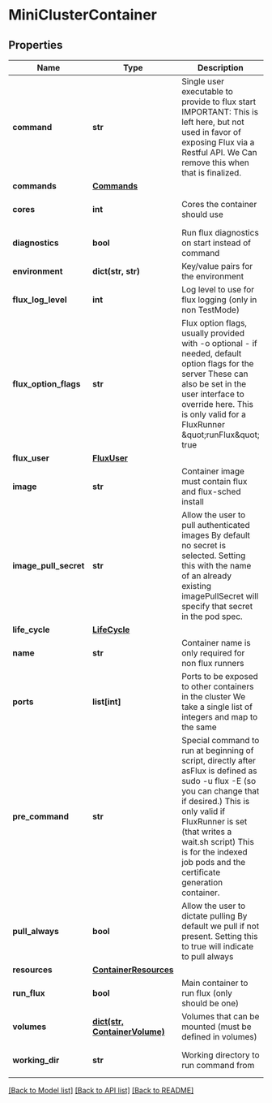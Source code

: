 # MiniClusterContainer


## Properties
Name | Type | Description | Notes
------------ | ------------- | ------------- | -------------
**command** | **str** | Single user executable to provide to flux start IMPORTANT: This is left here, but not used in favor of exposing Flux via a Restful API. We Can remove this when that is finalized. | [optional] [default to '']
**commands** | [**Commands**](Commands.md) |  | [optional]
**cores** | **int** | Cores the container should use | [optional] [default to 0]
**diagnostics** | **bool** | Run flux diagnostics on start instead of command | [optional] [default to False]
**environment** | **dict(str, str)** | Key/value pairs for the environment | [optional]
**flux_log_level** | **int** | Log level to use for flux logging (only in non TestMode) | [optional] [default to 0]
**flux_option_flags** | **str** | Flux option flags, usually provided with -o optional - if needed, default option flags for the server These can also be set in the user interface to override here. This is only valid for a FluxRunner \&quot;runFlux\&quot; true | [optional] [default to '']
**flux_user** | [**FluxUser**](FluxUser.md) |  | [optional]
**image** | **str** | Container image must contain flux and flux-sched install | [default to '']
**image_pull_secret** | **str** | Allow the user to pull authenticated images By default no secret is selected. Setting this with the name of an already existing imagePullSecret will specify that secret in the pod spec. | [optional] [default to '']
**life_cycle** | [**LifeCycle**](LifeCycle.md) |  | [optional]
**name** | **str** | Container name is only required for non flux runners | [optional] [default to '']
**ports** | **list[int]** | Ports to be exposed to other containers in the cluster We take a single list of integers and map to the same | [optional]
**pre_command** | **str** | Special command to run at beginning of script, directly after asFlux is defined as sudo -u flux -E (so you can change that if desired.) This is only valid if FluxRunner is set (that writes a wait.sh script) This is for the indexed job pods and the certificate generation container. | [optional] [default to '']
**pull_always** | **bool** | Allow the user to dictate pulling By default we pull if not present. Setting this to true will indicate to pull always | [optional] [default to False]
**resources** | [**ContainerResources**](ContainerResources.md) |  | [optional]
**run_flux** | **bool** | Main container to run flux (only should be one) | [optional] [default to False]
**volumes** | [**dict(str, ContainerVolume)**](ContainerVolume.md) | Volumes that can be mounted (must be defined in volumes) | [optional]
**working_dir** | **str** | Working directory to run command from | [optional] [default to '']

[[Back to Model list]](../README.md#documentation-for-models) [[Back to API list]](../README.md#documentation-for-api-endpoints) [[Back to README]](../README.md)
